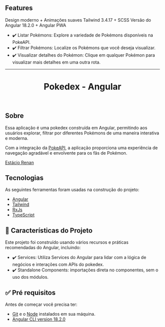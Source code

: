 ## Features

Design moderno + Animações suaves
Tailwind 3.4.17 + SCSS
Versão do Angular 18.2.0 + Angular PWA

- ✔️ Listar Pokémons: Explore a variedade de Pokémons disponíveis na PokeAPI.
- ✔️ Filtrar Pokémons: Localize os Pokémons que você deseja visualizar.
- ✔️ Visualizar detalhes do Pokémon: Clique em qualquer Pokémon para visualizar mais detalhes em uma outra rota.

<hr>
<h1 align="center">Pokedex - Angular</h1>
</p>

<br>

## Sobre

Essa aplicação é uma pokedex construída em Angular, permitindo aos usuários explorar, filtrar por diferentes Pokémons de uma maneira interativa e moderna.

Com a integração da [PokeAPI](https://pokeapi.co/docsv2), a aplicação proporciona uma experiência de navegação agradável e envolvente para os fãs de Pokémon.

<div align="left" id="top"> 
  <a href="https://www.linkedin.com/in/estaciorenandesousarodrigues/">Estácio Renan</a>
</div>

## Tecnologias

As seguintes ferramentas foram usadas na construção do projeto:

- [Angular](https://angular.io/)
- [Tailwind](https://v3.tailwindcss.com/)
- [RxJs](https://rxjs.dev/)
- [TypeScript](https://www.typescriptlang.org/)

## 🤠 Características do Projeto

Este projeto foi construído usando vários recursos e práticas recomendadas do Angular, incluindo:

- ✔️ Services: Utiliza Services do Angular para lidar com a lógica de negócios e interações com APIs do pokedex.
- ✔️ Standalone Components: importações direta no componentes, sem o uso dos módulos.

## :white_check_mark: Pré requisitos

Antes de começar você precisa ter:

- [Git](https://git-scm.com) e o [Node](https://nodejs.org/en/) instalados em sua máquina.
- [Angular CLI version 18.2.0](https://github.com/angular/angular-cli)
